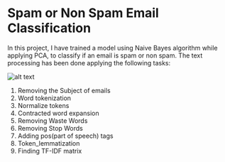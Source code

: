 # Spam or Non Spam Email Classification

In this project, I have trained a model using Naive Bayes algorithm while applying PCA, to classify if an email is spam or non spam. The text processing has been done applying the following tasks:

![alt text](https://miro.medium.com/max/1912/1*fTPhu7PqgIbnngbWG5zFWA.gif)

1. Removing the Subject of emails
2. Word tokenization
3. Normalize tokens
4. Contracted word expansion
5. Removing Waste Words
6. Removing Stop Words
7. Adding pos(part of speech) tags
8. Token_lemmatization
9. Finding TF-IDF matrix

